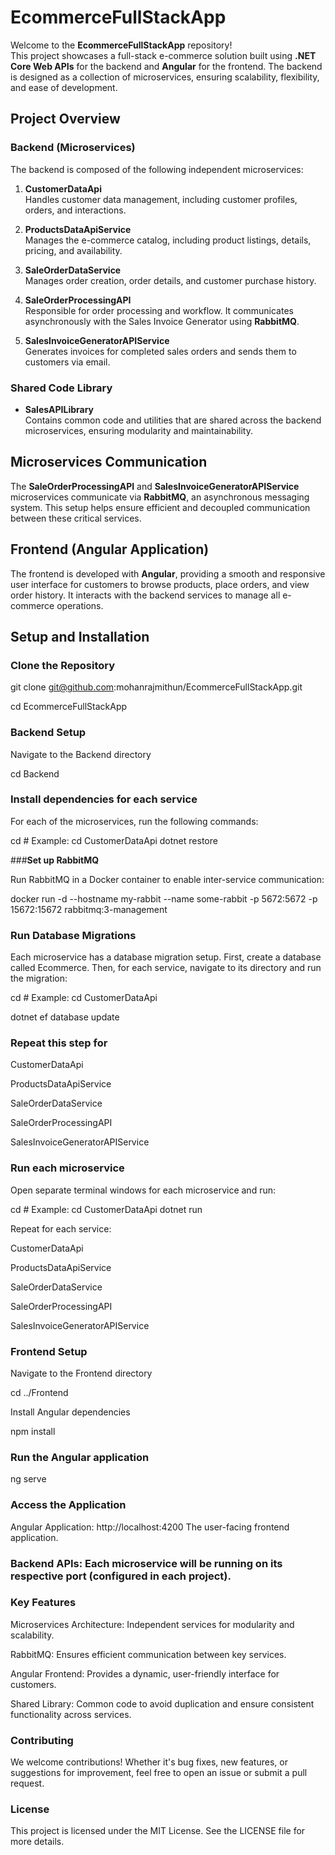 # **EcommerceFullStackApp**

Welcome to the **EcommerceFullStackApp** repository!  
This project showcases a full-stack e-commerce solution built using **.NET Core Web APIs** for the backend and **Angular** for the frontend. The backend is designed as a collection of microservices, ensuring scalability, flexibility, and ease of development.

## **Project Overview**

### **Backend (Microservices)**

The backend is composed of the following independent microservices:

1. **CustomerDataApi**  
   Handles customer data management, including customer profiles, orders, and interactions.

2. **ProductsDataApiService**  
   Manages the e-commerce catalog, including product listings, details, pricing, and availability.

3. **SaleOrderDataService**  
   Manages order creation, order details, and customer purchase history.

4. **SaleOrderProcessingAPI**  
   Responsible for order processing and workflow. It communicates asynchronously with the Sales Invoice Generator using **RabbitMQ**.

5. **SalesInvoiceGeneratorAPIService**  
   Generates invoices for completed sales orders and sends them to customers via email.

### **Shared Code Library**

- **SalesAPILibrary**  
  Contains common code and utilities that are shared across the backend microservices, ensuring modularity and maintainability.

## **Microservices Communication**

The **SaleOrderProcessingAPI** and **SalesInvoiceGeneratorAPIService** microservices communicate via **RabbitMQ**, an asynchronous messaging system. This setup helps ensure efficient and decoupled communication between these critical services.

## **Frontend (Angular Application)**

The frontend is developed with **Angular**, providing a smooth and responsive user interface for customers to browse products, place orders, and view order history. It interacts with the backend services to manage all e-commerce operations.

## **Setup and Installation**

### **Clone the Repository**
git clone git@github.com:mohanrajmithun/EcommerceFullStackApp.git

cd EcommerceFullStackApp


### **Backend Setup**

Navigate to the Backend directory

cd Backend

### **Install dependencies for each service**

For each of the microservices, run the following commands:

cd <MicroserviceName>  # Example: cd CustomerDataApi
dotnet restore

###**Set up RabbitMQ**

Run RabbitMQ in a Docker container to enable inter-service communication:

docker run -d --hostname my-rabbit --name some-rabbit -p 5672:5672 -p 15672:15672 rabbitmq:3-management

### **Run Database Migrations**

Each microservice has a database migration setup. First, create a database called Ecommerce. Then, for each service, navigate to its directory and run the migration:

cd <MicroserviceName>  # Example: cd CustomerDataApi

dotnet ef database update

### **Repeat this step for**

CustomerDataApi

ProductsDataApiService

SaleOrderDataService

SaleOrderProcessingAPI

SalesInvoiceGeneratorAPIService

### **Run each microservice**

Open separate terminal windows for each microservice and run:

cd <MicroserviceName>  # Example: cd CustomerDataApi
dotnet run

Repeat for each service:

CustomerDataApi

ProductsDataApiService

SaleOrderDataService

SaleOrderProcessingAPI

SalesInvoiceGeneratorAPIService

### **Frontend Setup**

Navigate to the Frontend directory

cd ../Frontend

Install Angular dependencies

npm install

### **Run the Angular application**

ng serve

### **Access the Application**


Angular Application: http://localhost:4200
The user-facing frontend application.

### **Backend APIs: Each microservice will be running on its respective port (configured in each project).**

### **Key Features**

Microservices Architecture: Independent services for modularity and scalability.

RabbitMQ: Ensures efficient communication between key services.

Angular Frontend: Provides a dynamic, user-friendly interface for customers.

Shared Library: Common code to avoid duplication and ensure consistent functionality across services.

### **Contributing**
We welcome contributions! Whether it's bug fixes, new features, or suggestions for improvement, feel free to open an issue or submit a pull request.

### **License**
This project is licensed under the MIT License. See the LICENSE file for more details.

